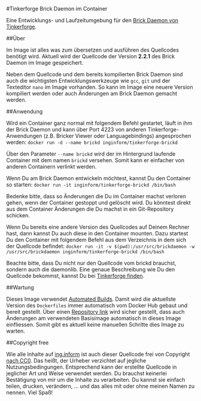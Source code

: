 #Tinkerforge Brick Daemon im Container

Eine Entwicklungs- und Laufzeitumgebung für den [Brick Daemon von Tinkerforge](http://www.tinkerforge.com/de/doc/Software/Brickd.html#brickd). 

##Über

Im Image ist alles was zum übersetzen und ausführen des Quellcodes benötigt wird. Aktuell wird der Quellcode der Version **2.2.1** des Brick Daemon im Image gespeichert.

Neben dem Quellcode und dem bereits kompilierten Brick Daemon sind auch die wichtigsten Entwicklungswerkzeuge wie `gcc`, `git` und der Texteditor `nano` im Image vorhanden. So kann im Image eine neuere Version kompiliert werden oder auch Änderungen am Brick Daemon gemacht werden.

##Anwendung

Wird ein Container ganz normal mit folgendem Befehl gestartet, läuft in ihm der Brick Daemon und kann über Port 4223 von anderen Tinkerforge-Anwendungen (z.B. Bricker Viewer oder Languagebindings) angesprochen werden:
`docker run -d --name brickd inginform/tinkerforge-brickd`

Über den Parameter `--name brickd` wird der im Hintergrund laufende Container mit dem namen `brickd` versehen. Somit kann er einfacher von anderen Containern verlinkt werden.

Wenn Du am Brick Daemon entwickeln möchtest, kannst Du den Container so starten:
`docker run -it inginform/tinkerforge-brickd /bin/bash`

Bedenke bitte, dass so Änderungen die Du im Container machst verloren gehen, wenn der Container gestoppt und gelöscht wird. Du könntest direkt aus dem Container Änderungen die Du machst in ein Git-Repository schicken.

Wenn Du bereits eine andere Version des Quellcodes auf Deinem Rechner hast, dann kannst Du auch diese in den Container mounten. Dazu startest Du den Container mit folgendem Befehl aus dem Verzeichnis in dem sich der Quellcode befindet:
`docker run -it -v $(pwd):/usr/src/brickdaemon -w /usr/src/brickdaemon inginform/tinkerforge-brickd /bin/bash`

Beachte bitte, dass Du nicht nur den Quellcode vom brickd brauchst, sondern auch die daemonlib. Eine genaue Beschreibung wie Du den Quellcode bekommst, kannst Du bei [Tinkerforge finden](https://github.com/Tinkerforge/brickd/).

##Wartung

Dieses Image verwendet [Automated Builds](http://docs.docker.com/docker-hub/builds/). Damit wird die aktuellste Version des `Dockerfiles` immer automatisch vom Docker Hub gebaut und bereit gestellt. Über einen [Repository link](http://docs.docker.com/docker-hub/builds/#repository-links) wird sicher gestellt, dass auch Änderungen am verwendeten Basisimage automatisch in dieses Image einfliessen. Somit gibt es aktuell keine manuellen Schritte dies Image zu warten.

##Copyright free

Wie alle Inhalte auf [ing.inform](www.inginform.de) ist auch dieser Quellcode frei von Copyright [nach CC0](LICENSE.md). Das heißt, der Urheber verzichtet auf jegliche Nutzungsbedingungen. Entsprechend kann der erstellte Quellcode in jeglicher Art und Weise verwendet werden. Du brauchst keinerlei Bestätigung von mir um die Inhalte zu verarbeiten. Du kannst sie einfach teilen, drucken, verändern, ... und das alles mit oder ohne meinen Namen zu nennen. Viel Spaß!